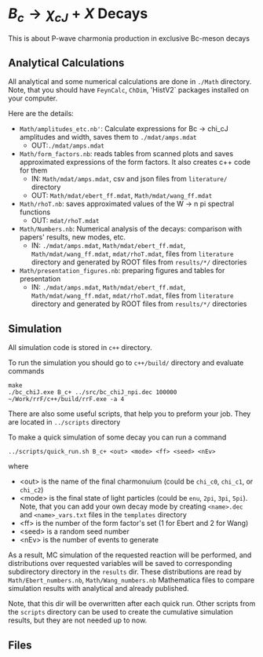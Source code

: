 # $B_c \to \chi_{cJ} + X$ Decays

This is about P-wave charmonia production in exclusive Bc-meson decays


## Analytical Calculations

All analytical and some numerical calculations are done in `./Math` directory. Note, that you should have `FeynCalc`, `ChDim`, 'HistV2` packages installed on your computer.

Here are the details:

* `Math/amplitudes_etc.nb'`: Calculate expressions for Bc -> chi_cJ amplitudes and width, saves them to `./mdat/amps.mdat`
    * OUT:`./mdat/amps.mdat`
* `Math/form_factors.nb`: reads tables from scanned plots and saves approximated expressions of the form factors. It also creates c++ code for them
    * IN: `Math/mdat/amps.mdat`, csv and json files from `literature/` directory
    * OUT: `Math/mdat/ebert_ff.mdat`, `Math/mdat/wang_ff.mdat`
* `Math/rhoT.nb`: saves approximated values of the W -> n pi spectral functions
    * OUT: `mdat/rhoT.mdat`
* `Math/Numbers.nb`: Numerical analysis of the decays: comparison with papers' results, new modes, etc.
    * IN: `./mdat/amps.mdat`, `Math/mdat/ebert_ff.mdat`, `Math/mdat/wang_ff.mdat`, `mdat/rhoT.mdat`, files from `literature` directory and generated by ROOT files from `results/*/` directories
* `Math/presentation_figures.nb`: preparing figures and tables for presentation
    * IN: `./mdat/amps.mdat`, `Math/mdat/ebert_ff.mdat`, `Math/mdat/wang_ff.mdat`, `mdat/rhoT.mdat`, files from `literature` directory and generated by ROOT files from `results/*/` directories


## Simulation

All simulation code is stored in `c++` directory.

To run the simulation you should go to `c++/build/` directory and evaluate commands 

    make
    ./bc_chiJ.exe B_c+ ../src/bc_chiJ_npi.dec 100000
    ~/Work/rrF/c++/build/rrF.exe -a 4

There are also some useful scripts, that help you to preform your job. They are located in `../scripts` directory

To make a quick simulation of some decay you can run a command

    ../scripts/quick_run.sh B_c+ <out> <mode> <ff> <seed> <nEv>

where

* \<out\> is the name of the final charmonuium (could be `chi_c0`, `chi_c1`, or `chi_c2`)
* \<mode\> is the final state of light particles (could be `enu`, `2pi`, `3pi`, `5pi`). Note, that you can add your own decay mode by creating `<name>.dec` and `<name>_vars.txt` files in the `templates` directory
* \<ff\> is the number of the form factor's set (1 for Ebert and 2 for Wang)
* \<seed\> is a random seed number
* \<nEv\> is the number of events to generate

As a result, MC simulation of the requested reaction will be performed, and distributions over requested variables will be saved to corresponding subdirectory directory in the `results` dir. These distributions are read by `Math/Ebert_numbers.nb`, `Math/Wang_numbers.nb` Mathematica files to compare simulation results with analytical and already published.

Note, that this dir will be overwritten after each quick run. Other scripts from the `scripts` directory can be used to create the cumulative simulation results, but they are not needed up to now.



## Files

